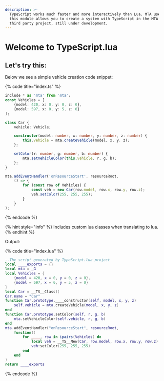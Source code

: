 ```yaml
---
description: >-
  TypeScript works much faster and more interactively than Lua. MTA uses Lua,
  this module allows you to create a system with TypeScript in the MTA. It is a
  third party project, still under development.
---
```


# Welcome to TypeScript.lua

## Let's try this:

Below we see a simple vehicle creation code snippet:

{% code title="index.ts" %}
```typescript
include * as 'mta' from 'mta';
const Vehicles = [
    {model: 420, x: 0, y: 0, z: 0},
    {model: 597, x: 0, y: 5, z: 0}
];

class Car {
    vehicle: Vehicle;

    constructor(model: number, x: number, y: number, z: number) {
        this.vehicle = mta.createVehicle(model, x, y, z);
    };

    setColor(r: number, g: number, b: number) {
        mta.setVehicleColor(this.vehicle, r, g, b);
    };
}

mta.addEventHandler('onResourceStart', resourceRoot,
    () => {
        for (const row of Vehicles) {
            const veh = new Car(row.model, row.x, row.y, row.z);
            veh.setColor(255, 255, 255);
        }  
    }
);
```
{% endcode %}

{% hint style="info" %}
Includes custom lua classes when translating to lua.
{% endhint %}

Output:

{% code title="index.lua" %}
```lua
--The script generated by TypeScript.lua project
local ____exports = {}
local mta = _G
local Vehicles = {
    {model = 420, x = 0, y = 0, z = 0},
    {model = 597, x = 0, y = 5, z = 0}
}
local Car = __TS__Class()
Car.name = "Car"
function Car.prototype.____constructor(self, model, x, y, z)
    self.vehicle = mta.createVehicle(model, x, y, z)
end
function Car.prototype.setColor(self, r, g, b)
    mta.setVehicleColor(self.vehicle, r, g, b)
end
mta.addEventHandler("onResourceStart", resourceRoot,
    function()
        for ____, row in ipairs(Vehicles) do
            local veh = __TS__New(Car, row.model, row.x, row.y, row.z)
            veh:setColor(255, 255, 255)
        end
    end
)
return ____exports
```
{% endcode %}



